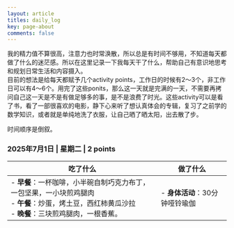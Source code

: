 ```yaml
---
layout: article
titles: daily_log
key: page-about
comments: false
---
```

我的精力值不算很高，注意力也时常涣散，所以总是有时间不够用，不知道每天都做了什么的迷茫感。所以在这里记录一下我每天干了什么，帮助自己有意识地思考和规划日常生活和内容摄入。  
目前的想法是给每天都赋予几个activity points，工作日的时候有2～3个，非工作日可以有4～6个。用完了这些ponits，那么这一天就是完满的一天，不需要再拷问自己这一天是不是有做足够多的事，是不是浪费了时光。这些activity可以是看了书，看了一部很喜欢的电影，静下心来听了想认真体会的专辑，复习了之前学的数学知识，或者就是单纯地洗了衣服，让自己晒了晒太阳，出去散了步。  

时间顺序是倒叙。

### 2025年7月1日 | 星期二 | 2 points


| 吃了什么                                                                                      | 做了什么                |
| ----------------------------------------------------------------------------------------- | ------------------- |
| - **早餐**：一杯咖啡，小半碗自制巧克力布丁，一包坚果，一小块煎鸡腿肉<br>- **午餐**：炒蛋，烤土豆，西红柿黄瓜沙拉<br>- **晚餐**：三块煎鸡腿肉，一根香蕉。 | - **身体活动**：30分钟哑铃瑜伽 |

